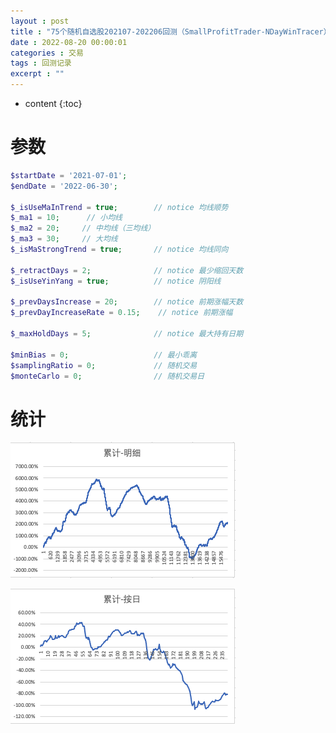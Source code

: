 ```yaml
---
layout : post
title : "75个随机自选股202107-202206回测（SmallProfitTrader-NDayWinTracer）"
date : 2022-08-20 00:00:01
categories : 交易
tags : 回测记录
excerpt : ""
---
```


* content
{:toc}


# 参数
```php
$startDate = '2021-07-01';
$endDate = '2022-06-30';

$_isUseMaInTrend = true;        // notice 均线顺势
$_ma1 = 10;      // 小均线
$_ma2 = 20;     // 中均线（三均线）
$_ma3 = 30;     // 大均线
$_isMaStrongTrend = true;       // notice 均线同向

$_retractDays = 2;              // notice 最少缩回天数
$_isUseYinYang = true;          // notice 阴阳线

$_prevDaysIncrease = 20;        // notice 前期涨幅天数
$_prevDayIncreaseRate = 0.15;    // notice 前期涨幅

$_maxHoldDays = 5;              // notice 最大持有日期

$minBias = 0;                   // 最小乖离
$samplingRatio = 0;             // 随机交易
$monteCarlo = 0;                // 随机交易日
```



# 统计

 ![image](/images/trade/20220820-1.png)

 ![image](/images/trade/20220820-2.png)



